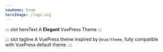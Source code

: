```yaml
---
newHome: true
heroImage: /logo.svg
---
```


::: slot heroText
A <b>Elegant</b> VuePress Theme
:::

::: slot tagline
A VuePress theme inspired by `@vue/theme`, fully compatible with VuePress default theme.
:::